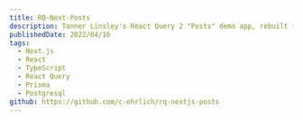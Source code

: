 ```yaml
---
title: RQ-Next-Posts
description: Tanner Linsley's React Query 2 "Posts" demo app, rebuilt from scratch in Next.js 12 / React 18 / React Query 4.
publishedDate: 2022/04/16
tags:
  - Next.js
  - React
  - TypeScript
  - React Query
  - Prisma
  - Postgresql
github: https://github.com/c-ehrlich/rq-nextjs-posts
---
```

